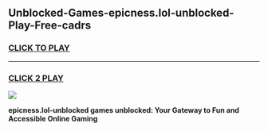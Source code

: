 
## Unblocked-Games-epicness.lol-unblocked-Play-Free-cadrs
<h3>
<a href="https://premium76.site?title=epicness.lol-unblocked&ref=20M">CLICK TO PLAY</a></h3>
<hr>

<h3>
<a href="https://premium76.site?title=epicness.lol-unblocked&ref=20M">CLICK 2 PLAY</a>
  
</h3>

<a href="https://premium76.site?title=epicness.lol-unblocked&ref=19M"><img src="https://clearcache.store/games.png"></a>


**epicness.lol-unblocked games unblocked: Your Gateway to Fun and Accessible Online Gaming**
